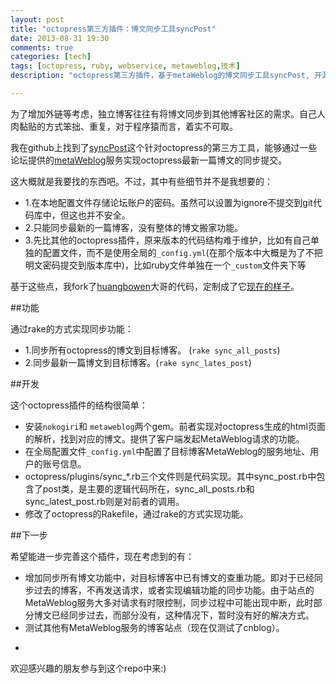 ```yaml
---
layout: post
title: "octopress第三方插件：博文同步工具syncPost"
date: 2013-08-31 19:30
comments: true
categories: [tech]
tags: [octopress, ruby, webservice, metaweblog,技术]
description: "octopress第三方插件，基于metaWeblog的博文同步工具syncPost, 开源托管在github上。正在进一步开发中。"

---
```


为了增加外链等考虑，独立博客往往有将博文同步到其他博客社区的需求。自己人肉黏贴的方式笨拙、重复，对于程序猿而言，着实不可取。

我在github上找到了[syncPost](https://github.com/huangbowen521/octopress-syncPost)这个针对octopress的第三方工具，能够通过一些论坛提供的[metaWeblog](http://en.wikipedia.org/wiki/MetaWeblog)服务实现octopress最新一篇博文的同步提交。

这大概就是我要找的东西吧。不过，其中有些细节并不是我想要的：

* 1.在本地配置文件存储论坛账户的密码。虽然可以设置为ignore不提交到git代码库中，但这也并不安全。
* 2.只能同步最新的一篇博客，没有整体的博文搬家功能。
* 3.先比其他的octopress插件，原来版本的代码结构难于维护，比如有自己单独的配置文件，而不是使用全局的`_config.yml`(在那个版本中大概是为了不把明文密码提交到版本库中)，比如ruby文件单独在一个`_custom`文件夹下等

基于这些点，我fork了[huangbowen](http://huangbowen.net/)大哥的代码，定制成了它[现在的样子](https://github.com/biaobiaoqi/octopress-syncPost)。

<!--more-->

##功能

通过rake的方式实现同步功能：

* 1.同步所有octopress的博文到目标博客。 (`rake sync_all_posts`)
* 2.同步最新一篇博文到目标博客。(`rake sync_lates_post`)

##开发

这个octopress插件的结构很简单：

* 安装`nokogiri`和 `metaweblog`两个gem。前者实现对octopress生成的html页面的解析，找到对应的博文。提供了客户端发起MetaWeblog请求的功能。
* 在全局配置文件`_config.yml`中配置了目标博客MetaWeblog的服务地址、用户的账号信息。
* octopress/plugins/sync_*.rb三个文件则是代码实现。其中sync_post.rb中包含了post类，是主要的逻辑代码所在，sync_all_posts.rb和sync_latest_post.rb则是对前者的调用。
* 修改了octopress的Rakefile，通过rake的方式实现功能。

##下一步

希望能进一步完善这个插件，现在考虑到的有：

* 增加同步所有博文功能中，对目标博客中已有博文的查重功能。即对于已经同步过去的博客，不再发送请求，或者实现编辑功能的同步功能。由于站点的MetaWeblog服务大多对请求有时限控制，同步过程中可能出现中断，此时部分博文已经同步过去，而部分没有，这种情况下，暂时没有好的解决方式。
* 测试其他有MetaWeblog服务的博客站点（现在仅测试了cnblog）。
* ~~~cnblog的博文显示中，似乎不支持octopress的代码块样式。~~~ (注：原作者huangbowen大哥已经解释了是css样式的问题)

欢迎感兴趣的朋友参与到这个repo中来:)

